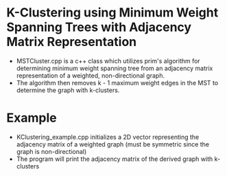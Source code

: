 # K-Clustering using Minimum Weight Spanning Trees with Adjacency Matrix Representation

- MSTCluster.cpp is a c++ class which utilizes prim's algorithm for determining minimum weight spanning tree from an adjacency matrix representation of a weighted, non-directional graph. 
- The algorithm then removes k - 1 maximum weight edges in the MST to determine the graph with k-clusters.

# Example

- KClustering_example.cpp initializes a 2D vector representing the adjacency matrix of a weighted graph (must be symmetric since the graph is non-directional)
- The program will print the adjacency matrix of the derived graph with k-clusters
